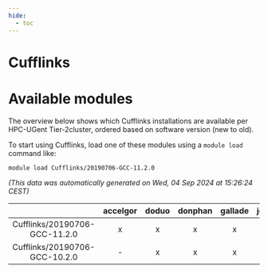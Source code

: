```yaml
---
hide:
  - toc
---
```


Cufflinks
=========

# Available modules


The overview below shows which Cufflinks installations are available per HPC-UGent Tier-2cluster, ordered based on software version (new to old).

To start using Cufflinks, load one of these modules using a `module load` command like:

```shell
module load Cufflinks/20190706-GCC-11.2.0
```

*(This data was automatically generated on Wed, 04 Sep 2024 at 15:26:24 CEST)*  

| |accelgor|doduo|donphan|gallade|joltik|shinx|skitty|
| :---: | :---: | :---: | :---: | :---: | :---: | :---: | :---: |
|Cufflinks/20190706-GCC-11.2.0|x|x|x|x|x|-|x|
|Cufflinks/20190706-GCC-10.2.0|-|x|x|x|x|-|x|
